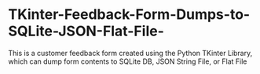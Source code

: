 # TKinter-Feedback-Form-Dumps-to-SQLite-JSON-Flat-File-
This is a customer feedback form created using the Python TKinter Library, which can dump form contents to SQLite DB, JSON String File, or Flat File
